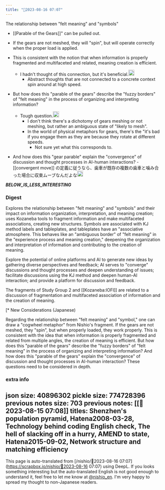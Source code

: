```yaml
---
title: "🤖2023-08-16 07:07"
---
```



The relationship between "felt meaning" and "symbols"
- [[Parable of the Gears]]" can be pulled out.
- If the gears are not meshed, they will "spin", but will operate correctly when the proper load is applied.
- This is consistent with the notion that when information is properly fragmented and multifaceted and related, meaning creation is efficient.
    - I hadn't thought of this connection, but it's beneficial.<img src='https://scrapbox.io/api/pages/nishio-en/nishio/icon' alt='nishio.icon' height="19.5"/>
        - Abstract thoughts that are not connected to a concrete context spin around at high speed.

- But how does this "parable of the gears" describe the "fuzzy borders" of "felt meaning" in the process of organizing and interpreting information?
    - Tough question.<img src='https://scrapbox.io/api/pages/nishio-en/nishio/icon' alt='nishio.icon' height="19.5"/>
        - I don't think there's a dichotomy of gears meshing or not meshing, but rather an ambiguous state of "likely to mesh".
        - In the world of physical metaphors for gears, there's the "it's bad if you engage them as they are because they rotate at different speeds.
            - Not sure yet what this corresponds to.

- And how does this "gear parable" explain the "convergence" of discussion and thought processes in AI-human interactions?
        - [[convergent move]] の定義に従うなら、歯車が既存の複数の歯車と噛み合った場合に収束ムーブなんだよな<img src='https://scrapbox.io/api/pages/nishio-en/nishio/icon' alt='nishio.icon' height="19.5"/>



___BELOW_IS_LESS_INTERESTING___
### Digest

Explores the relationship between "felt meaning" and "symbols" and their impact on information organization, interpretation, and meaning creation; uses Kozaneba tools to fragment information and make multifaceted associations, creating new structures. Symbols are associated with KJ method labels and tableplates, and tableplates have an "associative atmosphere. This behaves like an "ambiguous border" of "felt meaning" in the "experience process and meaning creation," deepening the organization and interpretation of information and contributing to the creation of meaning.

Explore the potential of online platforms and AI to generate new ideas by gathering diverse perspectives and feedback; AI serves to "converge" discussions and thought processes and deepen understanding of issues; facilitate discussions using the KJ method and deepen human-AI interaction; and provide a platform for discussion and feedback.

The fragments of Study Group 2 and [[Kozaneba:IOFI]] are related to a discussion of fragmentation and multifaceted association of information and the creation of meaning.

[* New Considerations (Japanese)

Regarding the relationship between "felt meaning" and "symbol," one can draw a "cogwheel metaphor" from Nishio's fragment. If the gears are not meshed, they "spin", but when properly loaded, they work properly. This is consistent with the idea that when information is properly fragmented and related from multiple angles, the creation of meaning is efficient. But how does this "parable of the gears" describe the "fuzzy borders" of "felt meaning" in the process of organizing and interpreting information? And how does this "parable of the gears" explain the "convergence" of discussion and thought processes in AI-human interaction? These questions need to be considered in depth.

### extra info
json size: 40896302
pickle size: 774728396
previous notes size: 703
previous notes: [[🤖2023-08-15 07:08]]
titles: Shenzhen's population pyramid, Hatena2008-03-28, Technology behind coding English check, The hell of slacking off in a hurry, AMEND to state, Hatena2015-09-02, Network structure and matching efficiency
---
This page is auto-translated from [/nishio/🤖2023-08-16 07:07](https://scrapbox.io/nishio/🤖2023-08-16 07:07) using DeepL. If you looks something interesting but the auto-translated English is not good enough to understand it, feel free to let me know at [@nishio_en](https://twitter.com/nishio_en). I'm very happy to spread my thought to non-Japanese readers.
